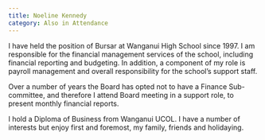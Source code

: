 ```yaml
---
title: Noeline Kennedy
category: Also in Attendance
---
```

I have held the position of Bursar at Wanganui High School since 1997. I am responsible for the financial management services of the school, including financial reporting and budgeting. In addition, a component of my role is payroll management and overall responsibility for the school’s support staff.

Over a number of years the Board has opted not to have a Finance Sub-committee, and therefore I attend Board meeting in a support role, to present monthly financial reports.

I hold a Diploma of Business from Wanganui UCOL. I have a number of interests but enjoy first and foremost, my family, friends and holidaying.